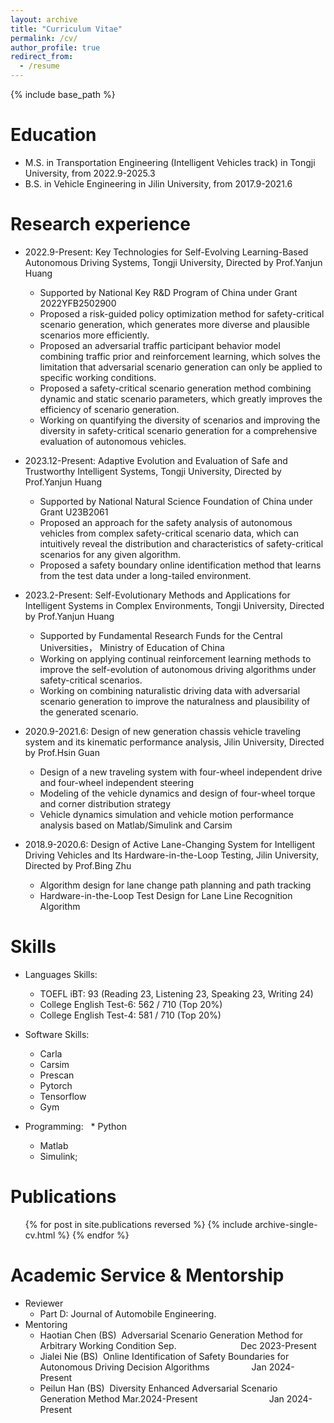 ```yaml
---
layout: archive
title: "Curriculum Vitae"
permalink: /cv/
author_profile: true
redirect_from:
  - /resume
---
```


{% include base_path %}

Education
======
* M.S. in Transportation Engineering (Intelligent Vehicles track) in Tongji University, from 2022.9-2025.3
* B.S. in Vehicle Engineering in Jilin University, from 2017.9-2021.6

Research experience
======
* 2022.9-Present: Key Technologies for Self-Evolving Learning-Based Autonomous Driving Systems, Tongji University, Directed by Prof.Yanjun Huang
  * Supported by National Key R&D Program of China under Grant 2022YFB2502900
  * Proposed a risk-guided policy optimization method for safety-critical scenario generation, which generates more diverse and plausible scenarios more efficiently.
  * Proposed an adversarial traffic participant behavior model combining traffic prior and reinforcement learning, which solves the limitation that adversarial scenario generation can only be applied to specific working conditions.
  * Proposed a safety-critical scenario generation method combining dynamic and static scenario parameters, which greatly improves the efficiency of scenario generation.
  * Working on quantifying the diversity of scenarios and improving the diversity in safety-critical scenario generation for a comprehensive evaluation of autonomous vehicles.

* 2023.12-Present: Adaptive Evolution and Evaluation of Safe and Trustworthy Intelligent Systems, Tongji University, Directed by Prof.Yanjun Huang
  * Supported by National Natural Science Foundation of China under Grant U23B2061
  * Proposed an approach for the safety analysis of autonomous vehicles from complex safety-critical scenario data, which can intuitively reveal the distribution and characteristics of safety-critical scenarios for any given algorithm.
  * Proposed a safety boundary online identification method that learns from the test data under a long-tailed environment.

* 2023.2-Present: Self-Evolutionary Methods and Applications for Intelligent Systems in Complex Environments, Tongji University, Directed by Prof.Yanjun Huang
  * Supported by Fundamental Research Funds for the Central Universities， Ministry of Education of China
  * Working on applying continual reinforcement learning methods to improve the self-evolution of autonomous driving algorithms under safety-critical scenarios.
  * Working on combining naturalistic driving data with adversarial scenario generation to improve the naturalness and plausibility of the generated scenario.

* 2020.9-2021.6: Design of new generation chassis vehicle traveling system and its kinematic performance analysis, Jilin University, Directed by Prof.Hsin Guan
  * Design of a new traveling system with four-wheel independent drive and four-wheel independent steering
  * Modeling of the vehicle dynamics and design of four-wheel torque and corner distribution strategy
  * Vehicle dynamics simulation and vehicle motion performance analysis based on Matlab/Simulink and Carsim

* 2018.9-2020.6: Design of Active Lane-Changing System for Intelligent Driving Vehicles and Its Hardware-in-the-Loop Testing, Jilin University, Directed by Prof.Bing Zhu
  * Algorithm design for lane change path planning and path tracking
  * Hardware-in-the-Loop Test Design for Lane Line Recognition Algorithm

  
Skills
======
* Languages Skills:
  * TOEFL iBT: 93 (Reading 23, Listening 23, Speaking 23, Writing 24)
  * College English Test-6: 562 / 710 (Top 20%)
  * College English Test-4: 581 / 710 (Top 20%)
  
* Software Skills:
  * Carla
  * Carsim
  * Prescan
  * Pytorch
  * Tensorflow
  * Gym
  
* Programming:
  * Python
  * Matlab
  * Simulink;

Publications
======
  <ul>{% for post in site.publications reversed %}
    {% include archive-single-cv.html %}
  {% endfor %}</ul>
  
Academic Service & Mentorship 
======
* Reviewer
  * Part D: Journal of Automobile Engineering.
* Mentoring
  *  Haotian Chen (BS)  Adversarial Scenario Generation Method for Arbitrary Working Condition Sep.                          Dec 2023-Present
  *  Jialei Nie (BS)  Online Identification of Safety Boundaries for Autonomous Driving Decision Algorithms                 Jan 2024-Present
  *  Peilun Han (BS)  Diversity Enhanced Adversarial Scenario Generation Method Mar.2024-Present                             Jan 2024-Present                                                                                             
